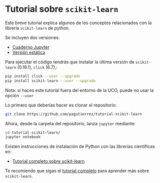 # Tutorial sobre `scikit-learn`
Este breve tutorial explica algunos de los conceptos relacionados con la librería `scikit-learn` de python.

Se incluyen dos versiones:

- [Cuaderno Jupyter](tutorial.ipynb)
- [Versión estática](https://rawgit.com/pagutierrez/tutorial-scikit-learn/master/tutorial.html)

Para ejecutar el código tendrás que instalar la última versión de `scikit-learn` (0.19.1), `click` (6.7),:
```bash
pip install click --user --upgrade
pip install scikit-learn --user --upgrade
```
Nota: si haces este tutorial fuera del entorno de la UCO, puede no usar la opción `--user`

Lo primero que deberías hacer es clonar el repositorio:
```bash
git clone https://github.com/pagutierrez/tutorial-scikit-learn
```

Ahora, desde la carpeta del repositorio, lanza `jupyter` mediante:
```bash
cd tutorial-scikit-learn/
jupyter notebook
```

Existen instrucciones de instalación de Python con las librerías científicas en:

- [Tutorial completo sobre scikit-learn](https://github.com/pagutierrez/tutorial-sklearn)

Te recomiendo que sigas el [tutorial completo](https://github.com/pagutierrez/tutorial-sklearn) para aprender más sobre `scikit-learn`.
